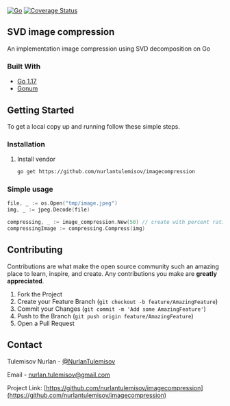 [![Go](https://github.com/nurlantulemisov/imagecompression/actions/workflows/go.yml/badge.svg?branch=master)](https://github.com/nurlantulemisov/imagecompression/actions/workflows/go.yml)
[![Coverage Status](https://coveralls.io/repos/github/nurlantulemisov/imagecompression/badge.svg)](https://coveralls.io/github/nurlantulemisov/imagecompression)
## SVD image compression

An implementation image compression using SVD decomposition on Go

### Built With

* [Go 1.17]()
* [Gonum](https://github.com/gonum/gonum)

## Getting Started

To get a local copy up and running follow these simple steps.

### Installation

1. Install vendor
   ```sh
   go get https://github.com/nurlantulemisov/imagecompression
   ```

<!-- USAGE EXAMPLES -->

### Simple usage

```Go
file, _ := os.Open("tmp/image.jpeg")
img, _ := jpeg.Decode(file)

compressing, _ := image_compression.New(50) // create with percent ratio
compressingImage := compressing.Compress(img)
```

<!-- CONTRIBUTING -->

## Contributing

Contributions are what make the open source community such an amazing place to learn, inspire, and create. Any
contributions you make are **greatly appreciated**.

1. Fork the Project
2. Create your Feature Branch (`git checkout -b feature/AmazingFeature`)
3. Commit your Changes (`git commit -m 'Add some AmazingFeature'`)
4. Push to the Branch (`git push origin feature/AmazingFeature`)
5. Open a Pull Request

<!-- CONTACT -->

## Contact

Tulemisov Nurlan - [@NurlanTulemisov](https://twitter.com/NurlanTulemisov)

Email - nurlan.tulemisov@gmail.com

Project Link: [https://github.com/nurlantulemisov/imagecompression](https://github.com/nurlantulemisov/imagecompression)

